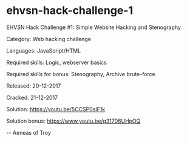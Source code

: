 # ehvsn-hack-challenge-1
EHVSN Hack Challenge #1: Simple Website Hacking and Stenography


Category: Web hacking challenge

Languages: JavaScript/HTML

Required skills: Logic, webserver basics

Required skills for bonus: Stenography, Archive brute-force

Released: 20-12-2017

Cracked: 21-12-2017 

Solution: https://youtu.be/5CCSP0siF1k

Solution bonus: https://www.youtu.be/q31706UHpOQ


-- Aeneas of Troy
